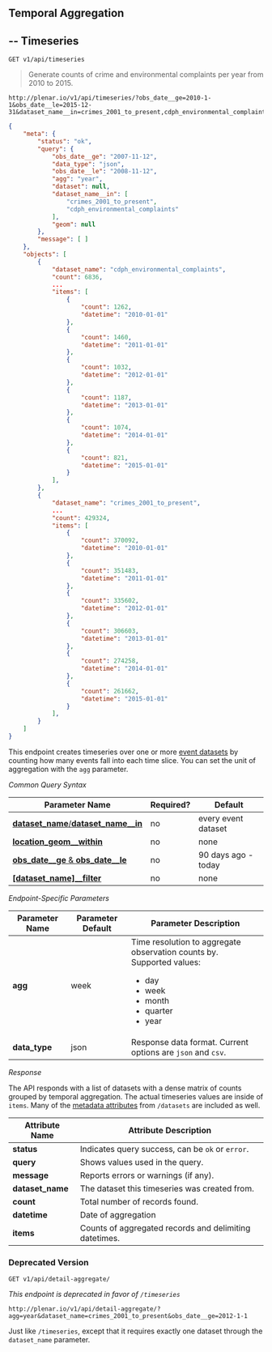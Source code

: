 ## Temporal Aggregation

## -- Timeseries

`GET v1/api/timeseries`

> Generate counts of crime and environmental complaints per year from 2010 to 2015.

```
http://plenar.io/v1/api/timeseries/?obs_date__ge=2010-1-1&obs_date__le=2015-12-31&dataset_name__in=crimes_2001_to_present,cdph_environmental_complaints&agg=year
```

```json
{
    "meta": {
        "status": "ok",
        "query": {
            "obs_date__ge": "2007-11-12",
            "data_type": "json",
            "obs_date__le": "2008-11-12",
            "agg": "year",
            "dataset": null,
            "dataset_name__in": [
                "crimes_2001_to_present",
                "cdph_environmental_complaints"
            ],
            "geom": null
        },
        "message": [ ]
    },
    "objects": [
        {
            "dataset_name": "cdph_environmental_complaints",
            "count": 6836,
            ...
            "items": [
                {
                    "count": 1262,
                    "datetime": "2010-01-01"
                },
                {
                    "count": 1460,
                    "datetime": "2011-01-01"
                },
                {
                    "count": 1032,
                    "datetime": "2012-01-01"
                },
                {
                    "count": 1187,
                    "datetime": "2013-01-01"
                },
                {
                    "count": 1074,
                    "datetime": "2014-01-01"
                },
                {
                    "count": 821,
                    "datetime": "2015-01-01"
                }
            ],
        },
        {
            "dataset_name": "crimes_2001_to_present",
            ...
            "count": 429324,
            "items": [
                {
                    "count": 370092,
                    "datetime": "2010-01-01"
                },
                {
                    "count": 351483,
                    "datetime": "2011-01-01"
                },
                {
                    "count": 335602,
                    "datetime": "2012-01-01"
                },
                {
                    "count": 306603,
                    "datetime": "2013-01-01"
                },
                {
                    "count": 274258,
                    "datetime": "2014-01-01"
                },
                {
                    "count": 261662,
                    "datetime": "2015-01-01"
                }
            ],
        }
    ]
}
```

This endpoint creates timeseries over one or more [event datasets](#dataset-types)
by counting how many events fall into each time slice.
You can set the unit of aggregation with the `agg` parameter.

_Common Query Syntax_

|**Parameter Name**  | **Required?** | **Default**
|--------------- | -----------------| ---
| [**dataset_name**/**dataset_name__in**](#specifying-a-dataset) | no | every event dataset
| [**location_geom__within**](#space-filtering) | no | none
| [**obs_date__ge** & **obs_date__le**](#time-filtering) | no | 90 days ago - today
| [**[dataset_name]__filter**](#attribute-filtering) | no | none

_Endpoint-Specific Parameters_

| **Parameter Name**       | **Parameter Default** | **Parameter Description**                                                                                                                                                                                                                                          |
|----------------------|-------------------|----------------------------------------------------------------------------------------------------------------------------------------------------------------------------------------------------------------------------------------------------------------|
| **agg**                  | week              | Time resolution to aggregate observation counts by. Supported values: <ul><li>day</li><li>week</li><li>month</li><li>quarter</li><li>year</li></ul>                                                                                                                                                   |
| **data_type**            | json              | Response data format. Current options are `json` and `csv`.


_Response_

The API responds with a list of datasets with a dense matrix of counts grouped
by temporal aggregation.
The actual timeseries values are inside of `items`.
Many of the [metadata attributes](#get-v1-api-datasets) from `/datasets` are included as well.

| **Attribute Name** | **Attribute Description**                              |
| ------------------ | ------------------------------------------------------ |
| **status**         | Indicates query success, can be `ok` or `error`.       |
| **query**          | Shows values used in the query.                        |
| **message**        | Reports errors or warnings (if any).                   |
| **dataset_name**   | The dataset this timeseries was created from.          |
| **count**          | Total number of records found.  |
| **datetime**       | Date of aggregation
| **items**          | Counts of aggregated records and delimiting datetimes. |

### Deprecated Version 

`GET v1/api/detail-aggregate/`

_This endpoint is deprecated in favor of `/timeseries`_

```
http://plenar.io/v1/api/detail-aggregate/?agg=year&dataset_name=crimes_2001_to_present&obs_date__ge=2012-1-1
```

Just like `/timeseries`,
except that it requires exactly one dataset through the `dataset_name` parameter.
